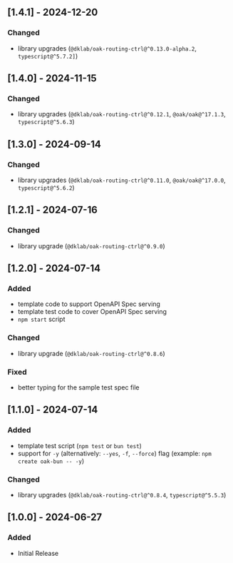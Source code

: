 ## [1.4.1] - 2024-12-20

### Changed

- library upgrades (`@dklab/oak-routing-ctrl@^0.13.0-alpha.2`, `typescript@^5.7.2]`)

## [1.4.0] - 2024-11-15

### Changed

- library upgrades (`@dklab/oak-routing-ctrl@^0.12.1`, `@oak/oak@^17.1.3`, `typescript@^5.6.3`)

## [1.3.0] - 2024-09-14

### Changed

- library upgrades (`@dklab/oak-routing-ctrl@^0.11.0`, `@oak/oak@^17.0.0`, `typescript@^5.6.2`)

## [1.2.1] - 2024-07-16

### Changed

- library upgrade (`@dklab/oak-routing-ctrl@^0.9.0`)

## [1.2.0] - 2024-07-14

### Added

- template code to support OpenAPI Spec serving
- template test code to cover OpenAPI Spec serving
- `npm start` script

### Changed

- library upgrade (`@dklab/oak-routing-ctrl@^0.8.6`)

### Fixed

- better typing for the sample test spec file

## [1.1.0] - 2024-07-14

### Added

- template test script (`npm test` or `bun test`)
- support for `-y` (alternatively: `--yes`, `-f`, `--force`) flag (example: `npm create oak-bun -- -y`)

### Changed

- library upgrades (`@dklab/oak-routing-ctrl@^0.8.4`, `typescript@^5.5.3`)

## [1.0.0] - 2024-06-27

### Added

- Initial Release
